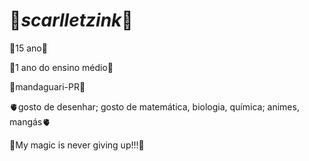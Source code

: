 # 🌠*scarlletzink*🌠

🌟15 ano🌟

📖1 ano do ensino médio📖

🌆mandaguari-PR🌆

🫀gosto de desenhar; gosto de matemática, biologia, química; animes, mangás🫀

🌠My magic is never giving up!!!🌠
